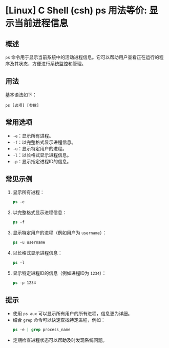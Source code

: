 # [Linux] C Shell (csh) ps 用法等价: 显示当前进程信息

## 概述
`ps` 命令用于显示当前系统中的活动进程信息。它可以帮助用户查看正在运行的程序及其状态，方便进行系统监控和管理。

## 用法
基本语法如下：
```
ps [选项] [参数]
```

## 常用选项
- `-e`：显示所有进程。
- `-f`：以完整格式显示进程信息。
- `-u`：显示特定用户的进程。
- `-l`：以长格式显示进程信息。
- `-p`：显示指定进程ID的信息。

## 常见示例
1. 显示所有进程：
   ```csh
   ps -e
   ```

2. 以完整格式显示进程信息：
   ```csh
   ps -f
   ```

3. 显示特定用户的进程（例如用户为 `username`）：
   ```csh
   ps -u username
   ```

4. 以长格式显示进程信息：
   ```csh
   ps -l
   ```

5. 显示特定进程ID的信息（例如进程ID为 `1234`）：
   ```csh
   ps -p 1234
   ```

## 提示
- 使用 `ps aux` 可以显示所有用户的所有进程，信息更为详细。
- 结合 `grep` 命令可以快速查找特定进程，例如：
  ```csh
  ps -e | grep process_name
  ```
- 定期检查进程状态可以帮助及时发现系统问题。